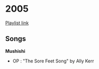 # 2005

[Playlist link](https://open.spotify.com/user/fz230568w0ccmom2dg3zvxq1h/playlist/23DJFfXpIU4Ica9194SN6f?si=7ulHA0S4Q9GENJcPoWElLQ)

## Songs

**Mushishi**
* OP : "The Sore Feet Song" by Ally Kerr